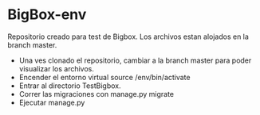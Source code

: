 # BigBox-env
Repositorio creado para test de Bigbox.
Los archivos estan alojados en la branch master.

- Una ves clonado el repositorio, cambiar a la branch master para poder visualizar los archivos.
- Encender el entorno virtual source /env/bin/activate 
- Entrar al directorio TestBigbox.
- Correr las migraciones con manage.py migrate
- Ejecutar manage.py


